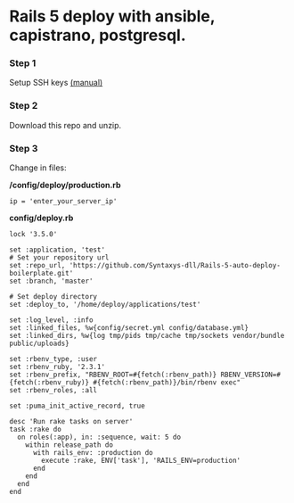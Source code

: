 # Rails 5 deploy with ansible, capistrano, postgresql.

### Step 1

Setup SSH keys [(manual)](https://www.digitalocean.com/community/tutorials/how-to-set-up-ssh-keys--2)

### Step 2

Download this repo and unzip.

### Step 3

Change in files:

**/config/deploy/production.rb**

`ip = 'enter_your_server_ip'`

**config/deploy.rb**

```
lock '3.5.0'

set :application, 'test'
# Set your repository url
set :repo_url, 'https://github.com/Syntaxys-dll/Rails-5-auto-deploy-boilerplate.git'
set :branch, 'master'

# Set deploy directory
set :deploy_to, '/home/deploy/applications/test'

set :log_level, :info
set :linked_files, %w{config/secret.yml config/database.yml}
set :linked_dirs, %w{log tmp/pids tmp/cache tmp/sockets vendor/bundle public/uploads}

set :rbenv_type, :user
set :rbenv_ruby, '2.3.1'
set :rbenv_prefix, "RBENV_ROOT=#{fetch(:rbenv_path)} RBENV_VERSION=#{fetch(:rbenv_ruby)} #{fetch(:rbenv_path)}/bin/rbenv exec"
set :rbenv_roles, :all

set :puma_init_active_record, true

desc 'Run rake tasks on server'
task :rake do
  on roles(:app), in: :sequence, wait: 5 do
    within release_path do
      with rails_env: :production do
        execute :rake, ENV['task'], 'RAILS_ENV=production'
      end
    end
  end
end
```
